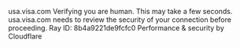 usa.visa.com
Verifying you are human. This may take a few seconds.
usa.visa.com needs to review the security of your connection before proceeding.
Ray ID: 8b4a9221de9fcfc0
Performance & security by Cloudflare